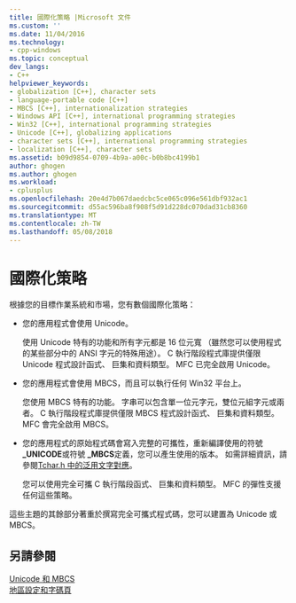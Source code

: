 ```yaml
---
title: 國際化策略 |Microsoft 文件
ms.custom: ''
ms.date: 11/04/2016
ms.technology:
- cpp-windows
ms.topic: conceptual
dev_langs:
- C++
helpviewer_keywords:
- globalization [C++], character sets
- language-portable code [C++]
- MBCS [C++], internationalization strategies
- Windows API [C++], international programming strategies
- Win32 [C++], international programming strategies
- Unicode [C++], globalizing applications
- character sets [C++], international programming strategies
- localization [C++], character sets
ms.assetid: b09d9854-0709-4b9a-a00c-b0b8bc4199b1
author: ghogen
ms.author: ghogen
ms.workload:
- cplusplus
ms.openlocfilehash: 20e4d7b067daedcbc5ce065c096e561dbf932ac1
ms.sourcegitcommit: d55ac596ba8f908f5d91d228dc070dad31cb8360
ms.translationtype: MT
ms.contentlocale: zh-TW
ms.lasthandoff: 05/08/2018
---
```

# <a name="internationalization-strategies"></a>國際化策略
根據您的目標作業系統和市場，您有數個國際化策略：  
  
-   您的應用程式會使用 Unicode。  
  
     使用 Unicode 特有的功能和所有字元都是 16 位元寬 （雖然您可以使用程式的某些部分中的 ANSI 字元的特殊用途）。 C 執行階段程式庫提供僅限 Unicode 程式設計函式、 巨集和資料類型。 MFC 已完全啟用 Unicode。  
  
-   您的應用程式會使用 MBCS，而且可以執行任何 Win32 平台上。  
  
     您使用 MBCS 特有的功能。 字串可以包含單一位元字元，雙位元組字元或兩者。 C 執行階段程式庫提供僅限 MBCS 程式設計函式、 巨集和資料類型。 MFC 會完全啟用 MBCS。  
  
-   您的應用程式的原始程式碼會寫入完整的可攜性，重新編譯使用的符號 **_UNICODE**或符號 **_MBCS**定義，您可以產生使用的版本。 如需詳細資訊，請參閱[Tchar.h 中的泛用文字對應](../text/generic-text-mappings-in-tchar-h.md)。  
  
     您可以使用完全可攜 C 執行階段函式、 巨集和資料類型。 MFC 的彈性支援任何這些策略。  
  
 這些主題的其餘部分著重於撰寫完全可攜式程式碼，您可以建置為 Unicode 或 MBCS。  
  
## <a name="see-also"></a>另請參閱  
 [Unicode 和 MBCS](../text/unicode-and-mbcs.md)   
 [地區設定和字碼頁](../text/locales-and-code-pages.md)